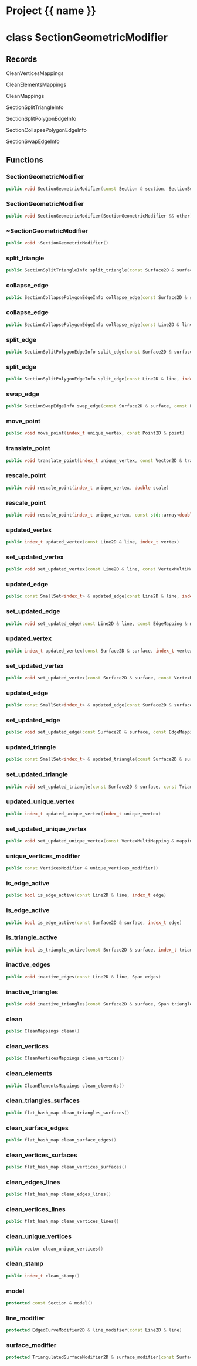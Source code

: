 <script setup>
import {useRoute} from 'vitepress'
const {path} = useRoute()
const tokens = path.split('/')
const words = tokens[2].split('-');
for (let i = 0; i < words.length; i++) {
    words[i] = words[i].charAt(0).toUpperCase() + words[i].slice(1);
    words[i] = words[i].replace('geode', 'Geode')
}
const name = words.join('-');
</script>
# Project {{ name }}

# class SectionGeometricModifier


## Records

CleanVerticesMappings

CleanElementsMappings

CleanMappings

SectionSplitTriangleInfo

SectionSplitPolygonEdgeInfo

SectionCollapsePolygonEdgeInfo

SectionSwapEdgeInfo



## Functions

### SectionGeometricModifier

```cpp
public void SectionGeometricModifier(const Section & section, SectionBuilder & builder)
```


### SectionGeometricModifier

```cpp
public void SectionGeometricModifier(SectionGeometricModifier && other)
```


### ~SectionGeometricModifier

```cpp
public void ~SectionGeometricModifier()
```


### split_triangle

```cpp
public SectionSplitTriangleInfo split_triangle(const Surface2D & surface, index_t triangle, const Point2D & point)
```


### collapse_edge

```cpp
public SectionCollapsePolygonEdgeInfo collapse_edge(const Surface2D & surface, const PolygonEdge & edge, const Point2D & point)
```


### collapse_edge

```cpp
public SectionCollapsePolygonEdgeInfo collapse_edge(const Line2D & line, index_t edge, const Point2D & point)
```


### split_edge

```cpp
public SectionSplitPolygonEdgeInfo split_edge(const Surface2D & surface, const PolygonEdge & edge, const Point2D & point)
```


### split_edge

```cpp
public SectionSplitPolygonEdgeInfo split_edge(const Line2D & line, index_t edge, const Point2D & point)
```


### swap_edge

```cpp
public SectionSwapEdgeInfo swap_edge(const Surface2D & surface, const PolygonEdge & edge)
```


### move_point

```cpp
public void move_point(index_t unique_vertex, const Point2D & point)
```


### translate_point

```cpp
public void translate_point(index_t unique_vertex, const Vector2D & translation)
```


### rescale_point

```cpp
public void rescale_point(index_t unique_vertex, double scale)
```


### rescale_point

```cpp
public void rescale_point(index_t unique_vertex, const std::array<double, 2> & scale)
```


### updated_vertex

```cpp
public index_t updated_vertex(const Line2D & line, index_t vertex)
```


### set_updated_vertex

```cpp
public void set_updated_vertex(const Line2D & line, const VertexMultiMapping & mapping)
```


### updated_edge

```cpp
public const SmallSet<index_t> & updated_edge(const Line2D & line, index_t edge)
```


### set_updated_edge

```cpp
public void set_updated_edge(const Line2D & line, const EdgeMapping & mapping)
```


### updated_vertex

```cpp
public index_t updated_vertex(const Surface2D & surface, index_t vertex)
```


### set_updated_vertex

```cpp
public void set_updated_vertex(const Surface2D & surface, const VertexMultiMapping & mapping)
```


### updated_edge

```cpp
public const SmallSet<index_t> & updated_edge(const Surface2D & surface, index_t edge)
```


### set_updated_edge

```cpp
public void set_updated_edge(const Surface2D & surface, const EdgeMapping & mapping)
```


### updated_triangle

```cpp
public const SmallSet<index_t> & updated_triangle(const Surface2D & surface, index_t triangle)
```


### set_updated_triangle

```cpp
public void set_updated_triangle(const Surface2D & surface, const TriangleMapping & mapping)
```


### updated_unique_vertex

```cpp
public index_t updated_unique_vertex(index_t unique_vertex)
```


### set_updated_unique_vertex

```cpp
public void set_updated_unique_vertex(const VertexMultiMapping & mapping)
```


### unique_vertices_modifier

```cpp
public const VerticesModifier & unique_vertices_modifier()
```


### is_edge_active

```cpp
public bool is_edge_active(const Line2D & line, index_t edge)
```


### is_edge_active

```cpp
public bool is_edge_active(const Surface2D & surface, index_t edge)
```


### is_triangle_active

```cpp
public bool is_triangle_active(const Surface2D & surface, index_t triangle)
```


### inactive_edges

```cpp
public void inactive_edges(const Line2D & line, Span edges)
```


### inactive_triangles

```cpp
public void inactive_triangles(const Surface2D & surface, Span triangles)
```


### clean

```cpp
public CleanMappings clean()
```


### clean_vertices

```cpp
public CleanVerticesMappings clean_vertices()
```


### clean_elements

```cpp
public CleanElementsMappings clean_elements()
```


### clean_triangles_surfaces

```cpp
public flat_hash_map clean_triangles_surfaces()
```


### clean_surface_edges

```cpp
public flat_hash_map clean_surface_edges()
```


### clean_vertices_surfaces

```cpp
public flat_hash_map clean_vertices_surfaces()
```


### clean_edges_lines

```cpp
public flat_hash_map clean_edges_lines()
```


### clean_vertices_lines

```cpp
public flat_hash_map clean_vertices_lines()
```


### clean_unique_vertices

```cpp
public vector clean_unique_vertices()
```


### clean_stamp

```cpp
public index_t clean_stamp()
```


### model

```cpp
protected const Section & model()
```


### line_modifier

```cpp
protected EdgedCurveModifier2D & line_modifier(const Line2D & line)
```


### surface_modifier

```cpp
protected TriangulatedSurfaceModifier2D & surface_modifier(const Surface2D & surface)
```




